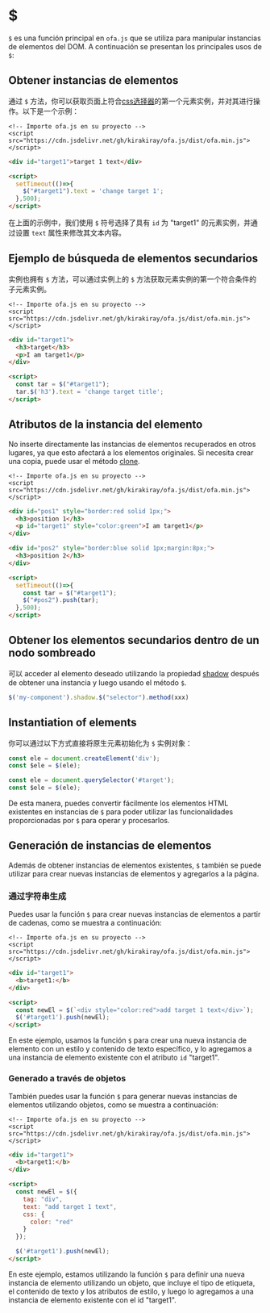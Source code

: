 # $

`$` es una función principal en `ofa.js` que se utiliza para manipular instancias de elementos del DOM. A continuación se presentan los principales usos de `$`:

## Obtener instancias de elementos

通过 `$` 方法，你可以获取页面上符合[css选择器](https://developer.mozilla.org/en-US/docs/Web/CSS/CSS_selectors)的第一个元素实例，并对其进行操作。以下是一个示例：

<html-viewer>

```
<!-- Importe ofa.js en su proyecto -->
<script src="https://cdn.jsdelivr.net/gh/kirakiray/ofa.js/dist/ofa.min.js"></script>
```

```html
<div id="target1">target 1 text</div>

<script>
  setTimeout(()=>{
    $("#target1").text = 'change target 1';
  },500);
</script>
```

</html-viewer>

在上面的示例中，我们使用 `$` 符号选择了具有 `id` 为 "target1" 的元素实例，并通过设置 `text` 属性来修改其文本内容。

## Ejemplo de búsqueda de elementos secundarios

实例也拥有 `$` 方法，可以通过实例上的 `$` 方法获取元素实例的第一个符合条件的子元素实例。

<html-viewer>

```
<!-- Importe ofa.js en su proyecto -->
<script src="https://cdn.jsdelivr.net/gh/kirakiray/ofa.js/dist/ofa.min.js"></script>
```

```html
<div id="target1">
  <h3>target</h3>
  <p>I am target1</p>
</div>

<script>
  const tar = $("#target1");
  tar.$('h3').text = 'change target title';
</script>
```

</html-viewer>

## Atributos de la instancia del elemento

No inserte directamente las instancias de elementos recuperados en otros lugares, ya que esto afectará a los elementos originales. Si necesita crear una copia, puede usar el método [clone](./clone.md).

<html-viewer>

```
<!-- Importe ofa.js en su proyecto -->
<script src="https://cdn.jsdelivr.net/gh/kirakiray/ofa.js/dist/ofa.min.js"></script>
```

```html
<div id="pos1" style="border:red solid 1px;">
  <h3>position 1</h3>
  <p id="target1" style="color:green">I am target1</p>
</div>

<div id="pos2" style="border:blue solid 1px;margin:8px;">
  <h3>position 2</h3>
</div>

<script>
  setTimeout(()=>{
    const tar = $("#target1");
    $("#pos2").push(tar);
  },500);
</script>
```

</html-viewer>

## Obtener los elementos secundarios dentro de un nodo sombreado

可以 acceder al elemento deseado utilizando la propiedad [shadow](./shadow.md) después de obtener una instancia y luego usando el método `$`.

```javascript
$('my-component').shadow.$("selector").method(xxx)
```
## Instantiation of elements

你可以通过以下方式直接将原生元素初始化为 `$` 实例对象：

```javascript
const ele = document.createElement('div');
const $ele = $(ele);
```

```javascript
const ele = document.querySelector('#target');
const $ele = $(ele);
```

De esta manera, puedes convertir fácilmente los elementos HTML existentes en instancias de `$` para poder utilizar las funcionalidades proporcionadas por `$` para operar y procesarlos.

## Generación de instancias de elementos

Además de obtener instancias de elementos existentes, `$` también se puede utilizar para crear nuevas instancias de elementos y agregarlos a la página.

### 通过字符串生成

Puedes usar la función `$` para crear nuevas instancias de elementos a partir de cadenas, como se muestra a continuación:

<html-viewer>

```
<!-- Importe ofa.js en su proyecto -->
<script src="https://cdn.jsdelivr.net/gh/kirakiray/ofa.js/dist/ofa.min.js"></script>
```

```html
<div id="target1">
  <b>target1:</b>
</div>

<script>
  const newEl = $(`<div style="color:red">add target 1 text</div>`);
  $('#target1').push(newEl);
</script>
```

</html-viewer>

En este ejemplo, usamos la función `$` para crear una nueva instancia de elemento con un estilo y contenido de texto específico, y lo agregamos a una instancia de elemento existente con el atributo `id` "target1".

### Generado a través de objetos

También puedes usar la función `$` para generar nuevas instancias de elementos utilizando objetos, como se muestra a continuación:

<html-viewer>

```
<!-- Importe ofa.js en su proyecto -->
<script src="https://cdn.jsdelivr.net/gh/kirakiray/ofa.js/dist/ofa.min.js"></script>
```

```html
<div id="target1">
  <b>target1:</b>
</div>

<script>
  const newEl = $({
    tag: "div",
    text: "add target 1 text",
    css: {
      color: "red"
    }
  });

  $('#target1').push(newEl);
</script>
```

</html-viewer>

En este ejemplo, estamos utilizando la función `$` para definir una nueva instancia de elemento utilizando un objeto, que incluye el tipo de etiqueta, el contenido de texto y los atributos de estilo, y luego lo agregamos a una instancia de elemento existente con el id "target1".